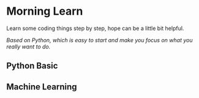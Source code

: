 # Morning Learn
Learn some coding things step by step, hope can be a little bit helpful.

*Based on Python, which is easy to start and make you focus on what you really want to do.*

## Python Basic

## Machine Learning
